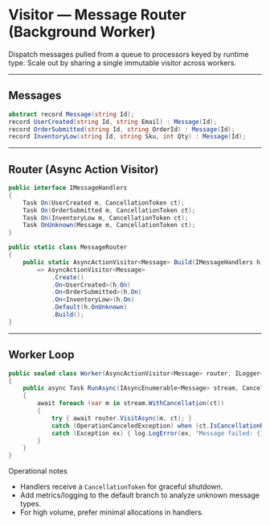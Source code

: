 # Visitor — Message Router (Background Worker)

Dispatch messages pulled from a queue to processors keyed by runtime type. Scale out by sharing a single immutable visitor across workers.

---

## Messages

```csharp
abstract record Message(string Id);
record UserCreated(string Id, string Email) : Message(Id);
record OrderSubmitted(string Id, string OrderId) : Message(Id);
record InventoryLow(string Id, string Sku, int Qty) : Message(Id);
```

---

## Router (Async Action Visitor)

```csharp
public interface IMessageHandlers
{
    Task On(UserCreated m, CancellationToken ct);
    Task On(OrderSubmitted m, CancellationToken ct);
    Task On(InventoryLow m, CancellationToken ct);
    Task OnUnknown(Message m, CancellationToken ct);
}

public static class MessageRouter
{
    public static AsyncActionVisitor<Message> Build(IMessageHandlers h)
        => AsyncActionVisitor<Message>
            .Create()
            .On<UserCreated>(h.On)
            .On<OrderSubmitted>(h.On)
            .On<InventoryLow>(h.On)
            .Default(h.OnUnknown)
            .Build();
}
```

---

## Worker Loop

```csharp
public sealed class Worker(AsyncActionVisitor<Message> router, ILogger<Worker> log)
{
    public async Task RunAsync(IAsyncEnumerable<Message> stream, CancellationToken ct)
    {
        await foreach (var m in stream.WithCancellation(ct))
        {
            try { await router.VisitAsync(m, ct); }
            catch (OperationCanceledException) when (ct.IsCancellationRequested) { }
            catch (Exception ex) { log.LogError(ex, "Message failed: {Id}", m.Id); }
        }
    }
}
```

Operational notes
- Handlers receive a `CancellationToken` for graceful shutdown.
- Add metrics/logging to the default branch to analyze unknown message types.
- For high volume, prefer minimal allocations in handlers.

